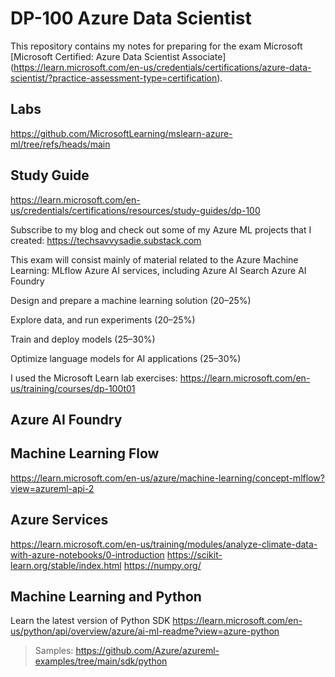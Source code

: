# DP-100 Azure Data Scientist
This repository contains my notes for preparing for the exam Microsoft [Microsoft Certified: Azure Data Scientist Associate] (https://learn.microsoft.com/en-us/credentials/certifications/azure-data-scientist/?practice-assessment-type=certification).

## Labs
https://github.com/MicrosoftLearning/mslearn-azure-ml/tree/refs/heads/main

## Study Guide
https://learn.microsoft.com/en-us/credentials/certifications/resources/study-guides/dp-100

Subscribe to my blog and check out some of my Azure ML projects that I created: https://techsavvysadie.substack.com

This exam will consist mainly of material related to the Azure Machine Learning:
MLflow
Azure AI services, including Azure AI Search
Azure AI Foundry

Design and prepare a machine learning solution (20–25%)

Explore data, and run experiments (20–25%)

Train and deploy models (25–30%)

Optimize language models for AI applications (25–30%)

I used the Microsoft Learn lab exercises: https://learn.microsoft.com/en-us/training/courses/dp-100t01

## Azure AI Foundry


## Machine Learning Flow
https://learn.microsoft.com/en-us/azure/machine-learning/concept-mlflow?view=azureml-api-2

## Azure Services
https://learn.microsoft.com/en-us/training/modules/analyze-climate-data-with-azure-notebooks/0-introduction
https://scikit-learn.org/stable/index.html
https://numpy.org/

## Machine Learning and Python
Learn the latest version of Python SDK https://learn.microsoft.com/en-us/python/api/overview/azure/ai-ml-readme?view=azure-python
> Samples: https://github.com/Azure/azureml-examples/tree/main/sdk/python

